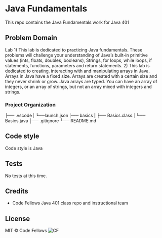 # Java Fundamentals

This repo contains the Java Fundamentals work for Java 401

## Problem Domain

Lab 1) This lab is dedicated to practicing Java fundamentals. These problems will challenge your understanding of Java’s built-in primitive values (ints, floats, doubles, booleans), Strings, for loops, while loops, if statements, functions, parameters and return statements.
2) This lab is dedicated to creating, interacting with and manipulating arrays in Java. Arrays in Java have a fixed size. Arrays are created with a certain size and they never shrink or grow. Java arrays are typed. You can have an array of integers, or an array of strings, but not an array mixed with integers and strings.

### Project Organization
├── .vscode
|   └──launch.json
├── basics
|   ├── Basics.class
|   └── Basics.java
├── .gitignore
└── README.md

## Code style
Code style is Java

## Tests
No tests at this time. 

## Credits
* Code Fellows Java 401 class repo and instructional team

## License
MIT © Code Fellows
![CF](https://i.imgur.com/7v5ASc8.png)
